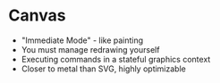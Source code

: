 # Canvas

 * "Immediate Mode" - like painting
 * You must manage redrawing yourself
 * Executing commands in a stateful graphics context
 * Closer to metal than SVG, highly optimizable
